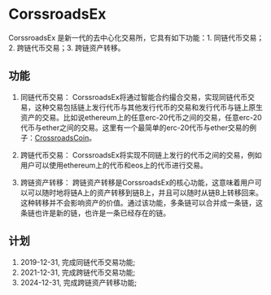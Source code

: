 # CorssroadsEx
CorssroadsEx 是新一代的去中心化交易所，它具有如下功能：1. 同链代币交易；2. 跨链代币交易；3. 跨链资产转移。

## 功能
 1. 同链代币交易：
    CorssroadsEx将通过智能合约撮合交易，实现同链代币交易，这种交易包括链上发行代币与其他发行代币的交易和发行代币与链上原生资产的交易。比如说ethereum上的任意erc-20代币之间的交易，任意erc-20代币与ether之间的交易。这里有一个最简单的erc-20代币与ether交易的例子：[CrossroadsCoin](https://github.com/etherCrossroads/CrossroadsCoin)。 

 2. 跨链代币交易：
    CorssroadsEx将实现不同链上发行的代币之间的交易，例如用户可以使用ethereum上的代币和eos上的代币进行交易。
    
 3. 跨链资产转移：
    跨链资产转移是CorssroadsEx的核心功能，这意味着用户可以可以随时地将链A上的资产转移到链B上，并且可以随时从链B上转移回来。这种转移并不会影响资产的价值。通过该功能，多条链可以合并成一条链，这条链也许是新的链，也许是一条已经存在的链。
    
## 计划
 1. 2019-12-31, 完成同链代币交易功能;
 2. 2021-12-31, 完成跨链代币交易功能;
 3. 2024-12-31, 完成跨链资产转移功能;
